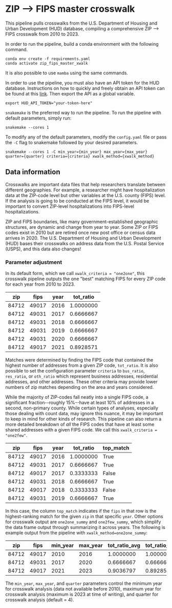 # ZIP --> FIPS master crosswalk

This pipeline pulls crosswalks from the U.S. Department of Housing and Urban Development (HUD) database, compiling a comprehensive ZIP --> FIPS crosswalk from 2010 to 2023.

In order to run the pipeline, build a conda environment with the following command.

```
conda env create -f requirements.yaml
conda activate zip_fips_master_xwalk 
```

It is also possible to use `mamba` using the same commands.

In order to use the pipeline, you must also have an API token for the HUD database. Instructions on how to quickly and freely obtain an API token can be found at this [link](https://www.huduser.gov/portal/dataset/uspszip-api.html). Then export the API as a global variable.

```
export HUD_API_TOKEN="your-token-here"
```

`snakemake` is the preferred way to run the pipeline. To run the pipeline with default parameters, simply run:
```
snakemake --cores 1
```

To modify any of the default parameters, modify the `config.yaml` file or pass the `-C` flag to snakemake followed by your desired parameters.
```
snakemake --cores 1 -C min_year={min_year} max_year={max_year} quarter={quarter} criteria={criteria} xwalk_method={xwalk_method}
```

## Data information

Crosswalks are important data files that help researchers translate between different geographies. For example, a researcher might have hospitalization data at the ZIP-code level but other variables at the U.S. county (FIPS) level. If the analysis is going to be conducted at the FIPS level, it would be important to convert ZIP-level hospitalizations into FIPS-level hospitalizations.

ZIP and FIPS boundaries, like many government-established geographic structures, are dynamic and change from year to year. Some ZIP or FIPS codes exist in 2010 but are retired once new post office or census data arrives in 2020. The U.S. Department of Housing and Urban Development (HUD) bases their crosswalks on address data from the U.S. Postal Service (USPS), and this data also changes! 

### Parameter adjustment

In its default form, which we call `xwalk_criteria = "one2one"`, this crosswalk pipeline outputs the one "best" matching FIPS for every ZIP code for each year from 2010 to 2023. 

|zip  |fips |year|tot_ratio|
|-----|-----|----|---------|
|84712|49017|2016|1.0000000|
|84712|49031|2017|0.6666667|
|84712|49031|2018|0.6666667|
|84712|49031|2019|0.6666667|
|84712|49031|2020|0.6666667|
|84712|49017|2021|0.8928571|

Matches were determined by finding the FIPS code that contained the highest number of addresses from a given ZIP code, `tot_ratio`. It is also possible to set the configuration parameter `criteria` to `bus_ratio`, `res_ratio`, or `oth_ratio` which represent business addresses, residential addresses, and other addresses. These other criteria may provide lower numbers of zip matches depending on the area and years considered.

While the majority of ZIP-codes fall neatly into a single FIPS code, a significant fraction--roughly 15%--have at least 10% of addresses in a second, non-primary county. While certain types of analyses, especially those dealing with count data, may ignore this nuance, it may be important to keep in mind for other kinds of research. This pipeline can also return a more detailed breakdown of *all* the FIPS codes that have at least some shared addresses with a given FIPS code. We call this `xwalk_criteria = "one2few"`. 

|zip  |fips |year|tot_ratio|top_match|
|-----|-----|----|---------|---------|
|84712|49017|2016|1.0000000|True     |
|84712|49031|2017|0.6666667|True     |
|84712|49017|2017|0.3333333|False    |
|84712|49031|2018|0.6666667|True     |
|84712|49017|2018|0.3333333|False    |
|84712|49031|2019|0.6666667|True     |

In this case, the column `top_match` indicates if the `fips` in that row is the highest-ranking match for the given `zip` in that specific `year`. Other options for crosswalk output are `one2one_summy` and `one2few_summy`, which simplify the data frame output through summarizing it across years. The following is example output from the pipeline with `xwalk_method=one2one_summy`:

|zip  |fips |min_year|max_year|tot_ratio_avg|tot_ratio_min|tot_ratio_max|
|-----|-----|--------|--------|-------------|-------------|-------------|
|84712|49017|2010    |2016    |1.0000000    |1.0000000    |1.0000000    |
|84712|49031|2017    |2020    |0.6666667    |0.6666667    |0.6666667    |
|84712|49017|2021    |2023    |0.9036797    |0.8928571    |0.9090909    |


The `min_year`, `max_year`, and `quarter` parameters control the minimum year for crosswalk analysis (data not available before 2010), maximum year for crosswalk analysis (maximum is 2023 at time of writing), and quarter for crosswalk analysis (default = 4).